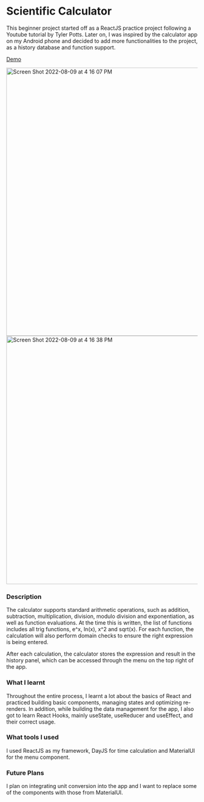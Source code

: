 # Scientific Calculator
This beginner project started off as a ReactJS practice project following a 
Youtube tutorial by Tyler Potts. Later on, I was inspired by the calculator 
app on my Android phone and decided to add more functionalities to the project,
as a history database and function support.

[Demo](https://serey-roth-calculator.netlify.app/)

<img width="706" alt="Screen Shot 2022-08-09 at 4 16 07 PM" src="https://user-images.githubusercontent.com/88986106/183778585-34b35b1a-3ff1-4882-ab1d-9da11b1c1f22.png"><img width="654" alt="Screen Shot 2022-08-09 at 4 16 38 PM" src="https://user-images.githubusercontent.com/88986106/183778588-526e9622-da71-404b-bfd2-9d698a94b9c4.png">

### Description
The calculator supports standard arithmetic operations, such as addition,
subtraction, multiplication, division, modulo division and exponentiation,
as well as function evaluations. At the time this is written, the list 
of functions includes all trig functions, e^x, ln(x), x^2 and sqrt(x).
For each function, the calculation will also perform domain checks to ensure
the right expression is being entered.

After each calculation, the calculator stores the expression and result in 
the history panel, which can be accessed through the menu on the top 
right of the app.

### What I learnt
Throughout the entire process, I learnt a lot about the basics of React 
and practiced building basic components, managing states and optimizing 
re-renders. In addition, while building the data management for the app, 
I also got to learn React Hooks, mainly useState, useReducer and useEffect, 
and their correct usage. 

### What tools I used
I used ReactJS as my framework, DayJS for time calculation and MaterialUI for
the menu component.

### Future Plans
I plan on integrating unit conversion into the app and I want to replace some 
of the components with those from MaterialUI. 


